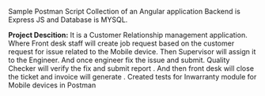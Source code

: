 Sample Postman Script Collection of an Angular application
Backend is Express JS and Database is MYSQL.


**Project Descition:**
It is a Customer Relationship management application. Where Front desk staff will create job request based on the customer request for issue related to the Mobile device. Then Supervisor will assign it to the Engineer. And once engineer fix the issue  and submit.
Quality Checker will verify the fix and submit report . And then front desk will close the ticket and invoice will generate .
Created tests for Inwarranty module for Mobile devices in Postman


